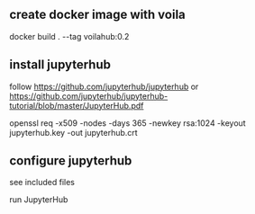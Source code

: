 ## create docker image with voila
docker build . --tag voilahub:0.2


## install jupyterhub

follow
https://github.com/jupyterhub/jupyterhub
or
https://github.com/jupyterhub/jupyterhub-tutorial/blob/master/JupyterHub.pdf


openssl req -x509 -nodes -days 365 -newkey rsa:1024 -keyout jupyterhub.key -out jupyterhub.crt


## configure jupyterhub
see included files

run JupyterHub
